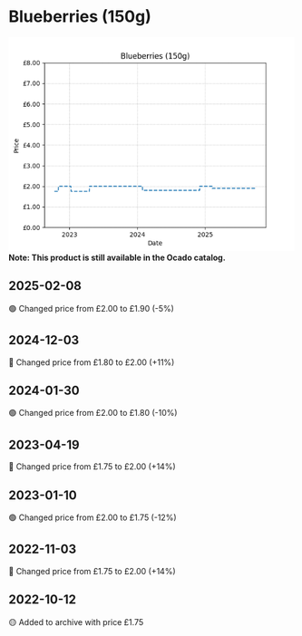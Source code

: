 # Blueberries (150g)
![](charts/product-53687011.png)
**Note: This product is still available in the Ocado catalog.**
## 2025-02-08
🟢 Changed price from £2.00 to £1.90 (-5%)
## 2024-12-03
🔴 Changed price from £1.80 to £2.00 (+11%)
## 2024-01-30
🟢 Changed price from £2.00 to £1.80 (-10%)
## 2023-04-19
🔴 Changed price from £1.75 to £2.00 (+14%)
## 2023-01-10
🟢 Changed price from £2.00 to £1.75 (-12%)
## 2022-11-03
🔴 Changed price from £1.75 to £2.00 (+14%)
## 2022-10-12
🟡 Added to archive with price £1.75